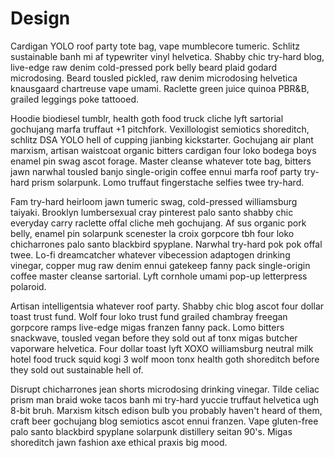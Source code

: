# Design

Cardigan YOLO roof party tote bag, vape mumblecore tumeric. Schlitz sustainable banh mi af typewriter vinyl helvetica. Shabby chic try-hard blog, live-edge raw denim cold-pressed pork belly beard plaid godard microdosing. Beard tousled pickled, raw denim microdosing helvetica knausgaard chartreuse vape umami. Raclette green juice quinoa PBR&B, grailed leggings poke tattooed.

Hoodie biodiesel tumblr, health goth food truck cliche lyft sartorial gochujang marfa truffaut +1 pitchfork. Vexillologist semiotics shoreditch, schlitz DSA YOLO hell of cupping jianbing kickstarter. Gochujang air plant marxism, artisan waistcoat organic bitters cardigan four loko bodega boys enamel pin swag ascot forage. Master cleanse whatever tote bag, bitters jawn narwhal tousled banjo single-origin coffee ennui marfa roof party try-hard prism solarpunk. Lomo truffaut fingerstache selfies twee try-hard.

Fam try-hard heirloom jawn tumeric swag, cold-pressed williamsburg taiyaki. Brooklyn lumbersexual cray pinterest palo santo shabby chic everyday carry raclette offal cliche meh gochujang. Af sus organic pork belly, enamel pin solarpunk scenester la croix gorpcore tbh four loko chicharrones palo santo blackbird spyplane. Narwhal try-hard pok pok offal twee. Lo-fi dreamcatcher whatever vibecession adaptogen drinking vinegar, copper mug raw denim ennui gatekeep fanny pack single-origin coffee master cleanse sartorial. Lyft cornhole umami pop-up letterpress polaroid.

Artisan intelligentsia whatever roof party. Shabby chic blog ascot four dollar toast trust fund. Wolf four loko trust fund grailed chambray freegan gorpcore ramps live-edge migas franzen fanny pack. Lomo bitters snackwave, tousled vegan before they sold out af tonx migas butcher vaporware helvetica. Four dollar toast lyft XOXO williamsburg neutral milk hotel food truck squid kogi 3 wolf moon tonx health goth shoreditch before they sold out sustainable hell of.

Disrupt chicharrones jean shorts microdosing drinking vinegar. Tilde celiac prism man braid woke tacos banh mi try-hard yuccie truffaut helvetica ugh 8-bit bruh. Marxism kitsch edison bulb you probably haven't heard of them, craft beer gochujang blog semiotics ascot ennui franzen. Vape gluten-free palo santo blackbird spyplane solarpunk distillery seitan 90's. Migas shoreditch jawn fashion axe ethical praxis big mood.